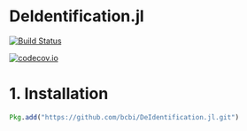 # DeIdentification.jl

[![Build Status](https://travis-ci.org/bcbi/DeIdentificiation.jl.svg?branch=master)](https://travis-ci.org/bcbi/DeIdentificiation.jl)

[![codecov.io](http://codecov.io/github/bcbi/DeIdentificiation.jl/coverage.svg?branch=master)](http://codecov.io/github/bcbi/DeIdentificiation.jl?branch=master)



# 1. Installation
```julia
Pkg.add("https://github.com/bcbi/DeIdentification.jl.git")
```

<!-- # Important Notes
There are a few subtle points that must be kept in mind when using this package. These are discussed below.

## Date Shifting.
In the current implementation, date shifting is done by selecting a random random integer, _d_, between -_N_ and _N_. Where _N_ is a user-specified argument in the YAML file (or otherwise, passed directly to the `DeIdDataFrame()` constructor). -->
